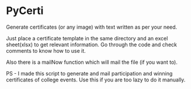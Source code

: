 # PyCerti
Generate certificates (or any image) with text written as per your need.

Just place a certificate template in the same directory and an excel sheet(xlsx) to get relevant information.
Go through the code and check comments to know how to use it.

Also there is a mailNow function which will mail the file (if you want to).

PS - I made this script to generate and mail participation and winning certificates of college events. Use this if you are too lazy to do it manually.
